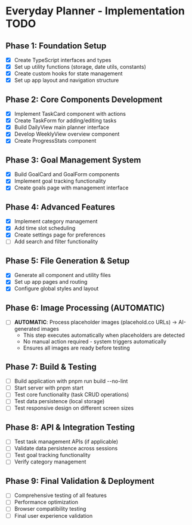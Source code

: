 # Everyday Planner - Implementation TODO

## Phase 1: Foundation Setup
- [x] Create TypeScript interfaces and types
- [x] Set up utility functions (storage, date utils, constants)
- [x] Create custom hooks for state management
- [x] Set up app layout and navigation structure

## Phase 2: Core Components Development
- [x] Implement TaskCard component with actions
- [x] Create TaskForm for adding/editing tasks
- [x] Build DailyView main planner interface
- [x] Develop WeeklyView overview component
- [x] Create ProgressStats component

## Phase 3: Goal Management System
- [x] Build GoalCard and GoalForm components
- [x] Implement goal tracking functionality
- [x] Create goals page with management interface

## Phase 4: Advanced Features
- [x] Implement category management
- [x] Add time slot scheduling
- [x] Create settings page for preferences
- [ ] Add search and filter functionality

## Phase 5: File Generation & Setup
- [x] Generate all component and utility files
- [x] Set up app pages and routing
- [x] Configure global styles and layout

## Phase 6: Image Processing (AUTOMATIC)
- [ ] **AUTOMATIC**: Process placeholder images (placehold.co URLs) → AI-generated images
  - This step executes automatically when placeholders are detected
  - No manual action required - system triggers automatically
  - Ensures all images are ready before testing

## Phase 7: Build & Testing
- [ ] Build application with pnpm run build --no-lint
- [ ] Start server with pnpm start
- [ ] Test core functionality (task CRUD operations)
- [ ] Test data persistence (local storage)
- [ ] Test responsive design on different screen sizes

## Phase 8: API & Integration Testing
- [ ] Test task management APIs (if applicable)
- [ ] Validate data persistence across sessions
- [ ] Test goal tracking functionality
- [ ] Verify category management

## Phase 9: Final Validation & Deployment
- [ ] Comprehensive testing of all features
- [ ] Performance optimization
- [ ] Browser compatibility testing
- [ ] Final user experience validation